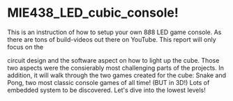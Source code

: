 # MIE438_LED_cubic_console! 

This is an instruction of how to setup your own 8*8*8 LED game console. As there are tons of build-videos out there on YouTube. This report will only focus on the 

circuit design and the software aspect on how to light up the cube. Those two aspects were the consierably most challenging parts of the projects. 
In addition, it will walk through the two games created for the cube: Snake and Pong, two most classic console games of all time! (BUT in 3D!)
Lots of embedded system to be discovered. Let's dive into the lowest levels! 

